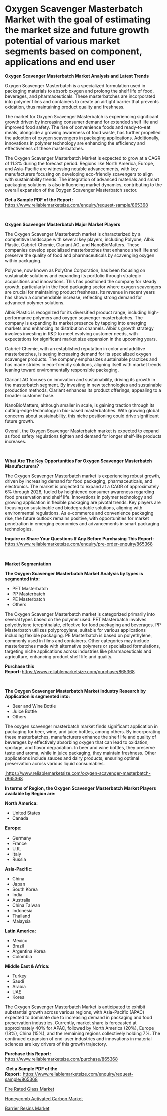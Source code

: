 <p><h1>Oxygen Scavenger Masterbatch Market with the goal of estimating the market size and future growth potential of various market segments based on component, applications and end user</h1></p><p><strong>Oxygen Scavenger Masterbatch Market Analysis and Latest Trends</strong></p>
<p><p>Oxygen Scavenger Masterbatch is a specialized formulation used in packaging materials to absorb oxygen and prolong the shelf life of food, beverages, and pharmaceuticals. These masterbatches are incorporated into polymer films and containers to create an airtight barrier that prevents oxidation, thus maintaining product quality and freshness.</p><p>The market for Oxygen Scavenger Masterbatch is experiencing significant growth driven by increasing consumer demand for extended shelf life and improved food safety. The rise of convenience foods and ready-to-eat meals, alongside a growing awareness of food waste, has further propelled the adoption of oxygen scavengers in packaging applications. Additionally, innovations in polymer technology are enhancing the efficiency and effectiveness of these masterbatches.</p><p>The Oxygen Scavenger Masterbatch Market is expected to grow at a CAGR of 11.3% during the forecast period. Regions like North America, Europe, and Asia-Pacific are witnessing notable advancements, with key manufacturers focusing on developing eco-friendly scavengers to align with sustainability trends. The integration of advanced materials and smart packaging solutions is also influencing market dynamics, contributing to the overall expansion of the Oxygen Scavenger Masterbatch sector.</p></p>
<p><strong>Get a Sample PDF of the Report:&nbsp;</strong> <a href="https://www.reliablemarketsize.com/enquiry/request-sample/865368?utm_campaign=2095&utm_medium=2&utm_source=Github&utm_content=ia&utm_term=02042025&utm_id=oxygen-scavenger-masterbatch">https://www.reliablemarketsize.com/enquiry/request-sample/865368</a></p>
<p>&nbsp;</p>
<p><strong>Oxygen Scavenger Masterbatch Major Market Players</strong></p>
<p><p>The Oxygen Scavenger Masterbatch market is characterized by a competitive landscape with several key players, including Polyone, Albis Plastic, Gabriel-Chemie, Clariant AG, and NanoBioMatters. These companies develop specialized masterbatches that enhance shelf life and preserve the quality of food and pharmaceuticals by scavenging oxygen within packaging.</p><p>Polyone, now known as PolyOne Corporation, has been focusing on sustainable solutions and expanding its portfolio through strategic acquisitions and innovations. This has positioned the company for steady growth, particularly in the food packaging sector where oxygen scavengers are crucial for maintaining product freshness. Its revenue in recent years has shown a commendable increase, reflecting strong demand for advanced polymer solutions.</p><p>Albis Plastic is recognized for its diversified product range, including high-performance polymers and oxygen scavenger masterbatches. The company is expanding its market presence by tapping into emerging markets and enhancing its distribution channels. Albis's growth strategy involves investing in R&D to meet evolving customer needs, with expectations for significant market size expansion in the upcoming years.</p><p>Gabriel-Chemie, with an established reputation in color and additive masterbatches, is seeing increasing demand for its specialized oxygen scavenger products. The company emphasizes sustainable practices and has made strides in eco-friendly solutions, aligning itself with market trends leaning toward environmentally responsible packaging.</p><p>Clariant AG focuses on innovation and sustainability, driving its growth in the masterbatch segment. By investing in new technologies and sustainable production methods, Clariant enhances its product offerings, appealing to a broader customer base. </p><p>NanoBioMatters, although smaller in scale, is gaining traction through its cutting-edge technology in bio-based masterbatches. With growing global concerns about sustainability, this niche positioning could drive significant future growth.</p><p>Overall, the Oxygen Scavenger Masterbatch market is expected to expand as food safety regulations tighten and demand for longer shelf-life products increases.</p></p>
<p>&nbsp;</p>
<p><strong>What Are The Key Opportunities For Oxygen Scavenger Masterbatch Manufacturers?</strong></p>
<p><p>The Oxygen Scavenger Masterbatch market is experiencing robust growth, driven by increasing demand for food packaging, pharmaceuticals, and electronics. The market is projected to expand at a CAGR of approximately 6% through 2028, fueled by heightened consumer awareness regarding food preservation and shelf life. Innovations in polymer technology and growing application in flexible packaging are pivotal trends. Key players are focusing on sustainable and biodegradable solutions, aligning with environmental regulations. As e-commerce and convenience packaging rise, the future outlook remains positive, with opportunities for market penetration in emerging economies and advancements in smart packaging technologies.</p></p>
<p><strong>Inquire or Share Your Questions If Any Before Purchasing This Report:</strong> <a href="https://www.reliablemarketsize.com/enquiry/pre-order-enquiry/865368?utm_campaign=2095&utm_medium=2&utm_source=Github&utm_content=ia&utm_term=02042025&utm_id=oxygen-scavenger-masterbatch">https://www.reliablemarketsize.com/enquiry/pre-order-enquiry/865368</a></p>
<p>&nbsp;</p>
<p><strong>Market Segmentation</strong></p>
<p><strong>The Oxygen Scavenger Masterbatch Market Analysis by types is segmented into:</strong></p>
<p><ul><li>PET Masterbatch</li><li>PP Masterbatch</li><li>PE Masterbatch</li><li>Others</li></ul></p>
<p><p>The Oxygen Scavenger Masterbatch market is categorized primarily into several types based on the polymer used. PET Masterbatch involves polyethylene terephthalate, effective for food packaging and beverages. PP Masterbatch utilizes polypropylene, suitable for various applications including flexible packaging. PE Masterbatch is based on polyethylene, commonly used in films and containers. Other categories may include masterbatches made with alternative polymers or specialized formulations, targeting niche applications across industries like pharmaceuticals and agriculture, enhancing product shelf life and quality.</p></p>
<p><strong>Purchase this Report:&nbsp;</strong><a href="https://www.reliablemarketsize.com/purchase/865368?utm_campaign=2095&utm_medium=2&utm_source=Github&utm_content=ia&utm_term=02042025&utm_id=oxygen-scavenger-masterbatch">https://www.reliablemarketsize.com/purchase/865368</a></p>
<p>&nbsp;</p>
<p><strong>The Oxygen Scavenger Masterbatch Market Industry Research by Application is segmented into:</strong></p>
<p><ul><li>Beer and Wine Bottle</li><li>Juice Bottle</li><li>Others</li></ul></p>
<p><p>The oxygen scavenger masterbatch market finds significant application in packaging for beer, wine, and juice bottles, among others. By incorporating these masterbatches, manufacturers enhance the shelf life and quality of beverages by effectively absorbing oxygen that can lead to oxidation, spoilage, and flavor degradation. In beer and wine bottles, they preserve taste and aroma, while in juice packaging, they maintain freshness. Other applications include sauces and dairy products, ensuring optimal preservation across various liquid consumables.</p></p>
<p><a href="https://www.reliablemarketsize.com/oxygen-scavenger-masterbatch-r865368?utm_campaign=2095&utm_medium=2&utm_source=Github&utm_content=ia&utm_term=02042025&utm_id=oxygen-scavenger-masterbatch">&nbsp;https://www.reliablemarketsize.com/oxygen-scavenger-masterbatch-r865368</a></p>
<p><strong>In terms of Region, the Oxygen Scavenger Masterbatch Market Players available by Region are:</strong></p>
<p>
    <p> <strong> North America: </strong>
        <ul>
            <li>United States</li>
            <li>Canada</li>
        </ul>
        </p> 
    <p> <strong> Europe: </strong>
        <ul>
            <li>Germany</li>
            <li>France</li>
            <li>U.K.</li>
            <li>Italy</li>
            <li>Russia</li>
        </ul>
        </p> 
    <p> <strong> Asia-Pacific: </strong>
        <ul>
            <li>China</li>
            <li>Japan</li>
            <li>South Korea</li>
            <li>India</li>
            <li>Australia</li>
            <li>China Taiwan</li>
            <li>Indonesia</li>
            <li>Thailand</li>
            <li>Malaysia</li>
        </ul>
        </p> 
    <p> <strong> Latin America: </strong>
        <ul>
            <li>Mexico</li>
            <li>Brazil</li>
            <li>Argentina Korea</li>
            <li>Colombia</li>
        </ul>
        </p> 
    <p> <strong> Middle East & Africa: </strong>
        <ul>
            <li>Turkey</li>
            <li>Saudi</li>
            <li>Arabia</li>
            <li>UAE</li>
            <li>Korea</li>
        </ul>
    </p>
    </p>
<p><p>The Oxygen Scavenger Masterbatch Market is anticipated to exhibit substantial growth across various regions, with Asia-Pacific (APAC) expected to dominate due to increasing demand in packaging and food preservation industries. Currently, market share is forecasted at approximately 40% for APAC, followed by North America (20%), Europe (18%), China (15%), and the remaining regions collectively holding 7%. The continued expansion of end-user industries and innovations in material sciences are key drivers of this growth trajectory.</p></p>
<p><strong>Purchase this Report: </strong><a href="https://www.reliablemarketsize.com/purchase/865368?utm_campaign=2095&utm_medium=2&utm_source=Github&utm_content=ia&utm_term=02042025&utm_id=oxygen-scavenger-masterbatch">https://www.reliablemarketsize.com/purchase/865368</a></p>
<p>&nbsp;<strong>Get a Sample PDF of the Report:&nbsp;&nbsp;</strong><a href="https://www.reliablemarketsize.com/enquiry/request-sample/865368?utm_campaign=2095&utm_medium=2&utm_source=Github&utm_content=ia&utm_term=02042025&utm_id=oxygen-scavenger-masterbatch">https://www.reliablemarketsize.com/enquiry/request-sample/865368</a></p>
<p><strong></strong></p>
<p><p><a href="https://github.com/gulaimolin/Market-Research-Report-List-7/blob/main/fire-rated-glass-market.md?utm_campaign=2095&utm_medium=2&utm_source=Github&utm_content=ia&utm_term=02042025&utm_id=oxygen-scavenger-masterbatch">Fire Rated Glass Market</a></p><p><a href="https://github.com/shamprenadw7/Market-Research-Report-List-1/blob/main/honeycomb-activated-carbon-market.md?utm_campaign=2095&utm_medium=2&utm_source=Github&utm_content=ia&utm_term=02042025&utm_id=oxygen-scavenger-masterbatch">Honeycomb Activated Carbon Market</a></p><p><a href="https://github.com/nicoletavirag/Market-Research-Report-List-5/blob/main/barrier-resins-market.md?utm_campaign=2095&utm_medium=2&utm_source=Github&utm_content=ia&utm_term=02042025&utm_id=oxygen-scavenger-masterbatch">Barrier Resins Market</a></p></p>
